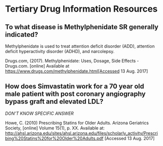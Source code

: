 # Tertiary Drug Information Resources


## To what disease is Methylphenidate SR generally indicated?

Methylphenidate is used to treat attention deficit disorder (ADD), attention deficit hyperactivity disorder (ADHD), and narcolepsy.

Drugs.com, (2017). Methylphenidate: Uses, Dosage, Side Effects - Drugs.com. [online] Available at https://www.drugs.com/methylphenidate.html[Accessed 13 Aug. 2017]

## How does Simvastatin work for a 70 year old male patient with post coronary angiography bypass graft and elevated LDL?

_DON'T KNOW SPECIFIC ANSWER_

Howe, C. (2010) Prescribing Statins for Older Adults. Arizona Geriatrics Society, [online] Volume 15(1), p. XX. Available at: http://ahsl.arizona.edu/sites/ahsl.arizona.edu/files/scholarly_activity/Prescribing%20Statins%20for%20Older%20Adults.pdf [Accessed 13 Aug. 2017]
